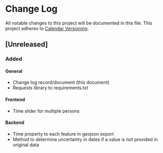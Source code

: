 # Change Log
All notable changes to this project will be documented in this file.
This project adheres to [Calendar Versioning](http://semver.org/).

## [Unreleased]
### Added
#### General
- Change log record/document (this document)
- Requests library to requirements.txt
#### Frontend
- Time slider for multiple persons
#### Backend
- Time property to each feature in geojson export
- Method to determine uncertainty in dates if a value is not provided in original data
